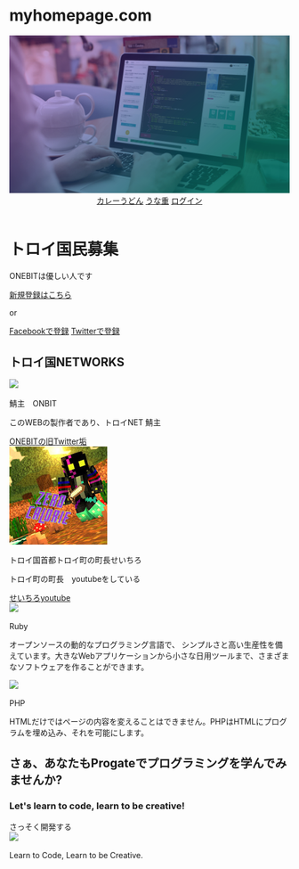 # myhomepage.com
<!DOCTYPE html>
<html>
<head>
  <meta charset="utf-8">
  <meta name="viewport" content="width=device-width, initial-scale=1.0">
  <title>Toroicountry's homepage</title>
  <link href="https://maxcdn.bootstrapcdn.com/font-awesome/4.7.0/css/font-awesome.min.css" rel="stylesheet" integrity="sha384-wvfXpqpZZVQGK6TAh5PVlGOfQNHSoD2xbE+QkPxCAFlNEevoEH3Sl0sibVcOQVnN" crossorigin="anonymous">
  <link rel="stylesheet" type="text/css" href="stylesheet.css">
</head>
<body back ground ="">
  <header>
    <div class="container">
      <div class="header-left">
        <img class="logo" src="https://raw.githubusercontent.com/prog-8/prog-8.github.io/master/top.png">
      </div>
      <span class="fa fa-bars menu-icon"></span>
      <div class="header-right">
        <a href="#">カレーうどん</a>
        <a href="#">うな重</a>
        <a href="#" class="login">ログイン</a>
      </div>
    </div>
  </header>
  <div class="top-wrapper">
    <div class="container">
      <h1>トロイ国民募集</h1>
      <p>ONEBITは優しい人です</p>
      <div class="btn-wrapper">
        <a href="#" class="btn signup">新規登録はこちら</a>
        <p>or</p>
        <a href="#" class="btn facebook"><span class="fa fa-facebook"></span>Facebookで登録</a>
        <a href="#" class="btn twitter"><span class="fa fa-twitter"></span>Twitterで登録</a>
      </div>
    </div>
  </div>
  <div class="lesson-wrapper">
    <div class="container">
      <div class="heading">
        <h2>トロイ国NETWORKS</h2>
      </div>
      <div class="lessons">
        <div class="lesson">
          <div class="lesson-icon">
            <img src="https://pbs.twimg.com/profile_images/1688907523578019840/fVUYbtwl_400x400.jpg">
            <p>鯖主　ONBIT</p>
          </div>
          <p class="text-contents">このWEBの製作者であり、トロイNET 鯖主</p>
       <a href ="https://twitter.com/toroimati">ONEBITの旧Twitter垢</a>
        </div>
        <div class="lesson">
          <div class="lesson-icon">
            <img src="https://github.com/Onebit4405/myhomepage.com/blob/main/channels4_profile%20(1).jpg?raw=true">
            <p> トロイ国首都トロイ町の町長せいちろ</p>
          </div>
          <p class="text-contents">トロイ町の町長　youtubeをしている</p>
          <a href ="https://www.youtube.com/@zerocalories00911">せいちろyoutube</a>
        </div>
        <div class="lesson">
          <div class="lesson-icon">
            <img src="https://prog-8.com/images/html/advanced/ruby.png">
            <p>Ruby</p>
          </div>
          <p class="text-contents">オープンソースの動的なプログラミング言語で、 シンプルさと高い生産性を備えています。大きなWebアプリケーションから小さな日用ツールまで、さまざまなソフトウェアを作ることができます。</p>
        </div>
        <div class="lesson">
          <div class="lesson-icon">
            <img src="https://prog-8.com/images/html/advanced/php.png">
            <p>PHP</p>
          </div>
          <p class="text-contents">HTMLだけではページの内容を変えることはできません。PHPはHTMLにプログラムを埋め込み、それを可能にします。</p>
        </div>
      </div>
      <div class="clear"></div>
    </div>
  </div>
  <div class="message-wrapper">
    <div class="container">
      <div class="heading">
        <h2>さぁ、あなたもProgateでプログラミングを学んでみませんか?</h2>
        <h3>Let's learn to code, learn to be creative!</h3>
      </div>
      <span class="btn message">さっそく開発する</span>
    </div>
  </div>
  <footer>
    <div class="container">
      <img src="https://prog-8.com/images/html/advanced/footer_logo.png">
      <p>Learn to Code, Learn to be Creative.</p>
    </div>
  </footer>
</body>
</html>
